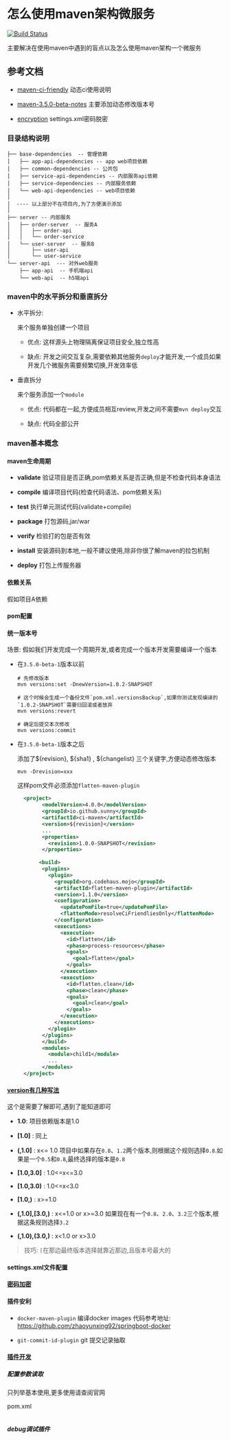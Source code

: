 # 怎么使用maven架构微服务

[![Build Status](https://travis-ci.com/zhaoyunxing92/maven-learn.svg?branch=master)](https://travis-ci.com/zhaoyunxing92/maven-learn)

主要解决在使用maven中遇到的盲点以及怎么使用maven架构一个微服务

## 参考文档

* [maven-ci-friendly](https://maven.apache.org/maven-ci-friendly.html) 动态ci使用说明

* [maven-3.5.0-beta-notes](https://maven.apache.org/docs/3.5.0-beta-1/release-notes.html) 主要添加动态修改版本号

* [encryption](http://maven.apache.org/guides/mini/guide-encryption.html) settings.xml密码脱密

### 目录结构说明

```log
├── base-dependencies  -- 管理依赖
│   ├── app-api-dependencies -- app web项目依赖
│   ├── common-dependencies -- 公共包
│   ├── service-api-dependencies -- 内部服务api依赖
│   ├── service-dependencies -- 内部服务依赖
│   └── web-api-dependencies -- web项目依赖
│ 
│  ---- 以上部分不在项目内,为了方便演示添加
│
├── server -- 内部服务
│   ├── order-server  -- 服务A
│   │   ├── order-api
│   │   └── order-service
│   └── user-server  -- 服务B
│       ├── user-api
│       └── user-service
└── server-api  --- 对外web服务
    ├── app-api  -- 手机端api
    └── web-api  -- h5端api
```

### maven中的水平拆分和垂直拆分

* 水平拆分:
 
  来个服务单独创建一个项目
 
  * 优点: 这样源头上物理隔离保证项目安全,独立性高
  
  * 缺点: 开发之间交互复杂,需要依赖其他服务`deploy`才能开发,一个成员如果开发几个微服务需要频繁切换,开发效率低

* 垂直拆分
  
  来个服务添加一个`module`
  
  * 优点: 代码都在一起,方便成员相互review,开发之间不需要`mvn deploy`交互
  
  * 缺点: 代码全部公开

### maven基本概念

#### maven生命周期

* **validate** 验证项目是否正确,pom依赖关系是否正确,但是不检查代码本身语法

* **compile** 编译项目代码(检查代码语法、pom依赖关系)

* **test** 执行单元测试代码(validate+compile)

* **package** 打包源码,jar/war

* **verify** 检验打的包是否有效

* **install** 安装源码到本地,一般不建议使用,除非你很了解maven的拉包机制

* **deploy** 打包上传服务器

#### 依赖关系

假如项目A依赖

#### pom配置

#### 统一版本号

场景: 假如我们开发完成一个周期开发,或者完成一个版本开发需要编译一个版本

* 在`3.5.0-beta-1`版本以前

  ```shell
  # 先修改版本
  mvn versions:set -DnewVersion=1.0.2-SNAPSHOT
  
  # 这个时候会生成一个备份文件`pom.xml.versionsBackup`,如果你测试发现编译的`1.0.2-SNAPSHOT`需要归回滚或者放弃
  mvn versions:revert
  
  # 确定后提交本次修改
  mvn versions:commit
  ```

* 在`3.5.0-beta-1`版本之后

  添加了${revision}, ${sha1} , ${changelist} 三个关键字,方便动态修改版本
 
  ```shell
  mvn -Drevision=xxx
  ```
 
  这样pom文件必须添加`flatten-maven-plugin`
  
   ```xml
     <project>
           <modelVersion>4.0.0</modelVersion>
           <groupId>io.github.sunny</groupId>
           <artifactId>ci-maven</artifactId>
           <version>${revision}</version>
           ...
           <properties>
             <revision>1.0.0-SNAPSHOT</revision>
           </properties>
         
          <build>
           <plugins>
             <plugin>
               <groupId>org.codehaus.mojo</groupId>
               <artifactId>flatten-maven-plugin</artifactId>
               <version>1.1.0</version>
               <configuration>
                 <updatePomFile>true</updatePomFile>
                 <flattenMode>resolveCiFriendliesOnly</flattenMode>
               </configuration>
               <executions>
                 <execution>
                   <id>flatten</id>
                   <phase>process-resources</phase>
                   <goals>
                     <goal>flatten</goal>
                   </goals>
                 </execution>
                 <execution>
                   <id>flatten.clean</id>
                   <phase>clean</phase>
                   <goals>
                     <goal>clean</goal>
                   </goals>
                 </execution>
               </executions>
             </plugin>
           </plugins>
           </build>
           <modules>
             <module>child1</module>
             ...
           </modules>
     </project>
   ```
 
#### [version有几种写法](https://maven.apache.org/pom.html)

这个是需要了解即可,遇到了能知道即可

 * **1.0**: 项目依赖版本是1.0
 
 * **\[1.0\]** : 同上
 
 * **(,1.0]** : x<= 1.0 项目中如果存在`0.8`、`1.2`两个版本,则根据这个规则选择`0.8`.如果是一个`0.5`和`0.8`,最终选择的版本是`0.8`
 
 * **\[1.0,3.0\]** : 1.0<=x<=3.0
 
 * **\[1.0,3.0\)** : 1.0<=x<3.0
 
 * **\[1.0,)** : x>=1.0
 
 * **\(,1.0],[3.0,)** : x<=1.0 or x>=3.0 如果现在有一个`0.8`、`2.0`、`3.2`三个版本,根据这条规则选择`3.2`

 * **\(,1.0),(3.0,)** : x<1.0 or x>3.0

> 技巧: `[`在那边最终版本选择就靠近那边,且版本号最大的

#### settings.xml文件配置

#### [密码加密](http://maven.apache.org/guides/mini/guide-encryption.html)

#### 插件安利

 * `docker-maven-plugin` 编译docker images 代码参考地址: https://github.com/zhaoyunxing92/springboot-docker
 
 * `git-commit-id-plugin` git 提交记录抽取


#### [插件开发](http://maven.apache.org/guides/plugin/guide-java-report-plugin-development.html)

##### 配置参数读取

只列举基本使用,更多使用请查阅官网

pom.xml

```xml

```

##### debug调试插件

